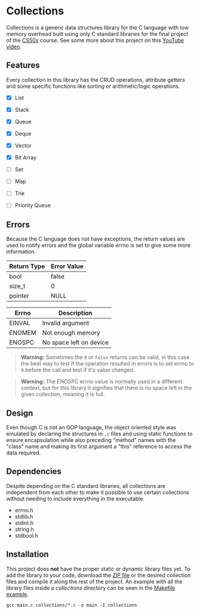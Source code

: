 # Collections

Collections is a generic data structures library for the C language with low memory overhead built using only C standard libraries for the final project of the [CS50x](https://cs50.harvard.edu/x/) course. See some more about this project on this [YouTube video](https://youtu.be/N9B3cnHjf8w).


## Features

Every collection in this library has the CRUD operations, attribute getters and some specific functions like sorting or arithmetic/logic operations.

- [x] List
- [x] Stack
- [x] Queue
- [x] Deque
- [x] Vector
- [x] Bit Array
- [ ] Set
- [ ] Map
- [ ] Trie
- [ ] Priority Queue


## Errors

Because the C language does not have exceptions, the return values are used to notify errors and the global variable errno is set to give some more information.

| Return Type | Error Value |
| ----------- | ----------- |
| bool        | false       |
| size_t      | 0           |
| pointer     | NULL        |

| Errno  | Description             |
| ------ | ----------------------- |
| EINVAL | Invalid argument        |
| ENOMEM | Not enough memory       |
| ENOSPC | No space left on device |

> **Warning:** Sometimes the `0` or `false` returns can be valid, in this case the best way to test if the operation resulted in errors is to set errno to `0` before the call and test if it's value changed.

> **Warning:** The ENOSPC errno value is normally used in a different context, but for this library it signifies that there is no space left in the given collection, meaning it is full.


## Design

Even though C is not an OOP language, the object oriented style was emulated by declaring the structures in `.c` files and using static functions to ensure encapsulation while also preceding "method" names with the "class" name and making its first argument a "this" reference to access the data required.


## Dependencies

Despite depending on the C standard libraries, all collections are independent from each other to make it possible to use certain collections without needing to include everything in the executable.

- errno.h
- stdlib.h
- stdint.h
- string.h
- stdbool.h


## Installation

This project does **not** have the proper static or dynamic library files yet. To add the library to your code, download the [ZIP file](https://github.com/pedrolmcastro/collections/blob/main/collections.zip) or the desired collection files and compile it along the rest of the project. An example with all the library files inside a _collections_ directory can be seen in the [Makefile example](https://github.com/pedrolmcastro/collections/blob/main/examples/Makefile).

```
gcc main.c collections/*.c -o main -I collections
```
